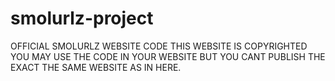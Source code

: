 # smolurlz-project


OFFICIAL SMOLURLZ WEBSITE CODE THIS WEBSITE IS COPYRIGHTED YOU MAY USE THE CODE IN YOUR WEBSITE BUT YOU CANT PUBLISH THE EXACT THE SAME WEBSITE AS IN HERE.
